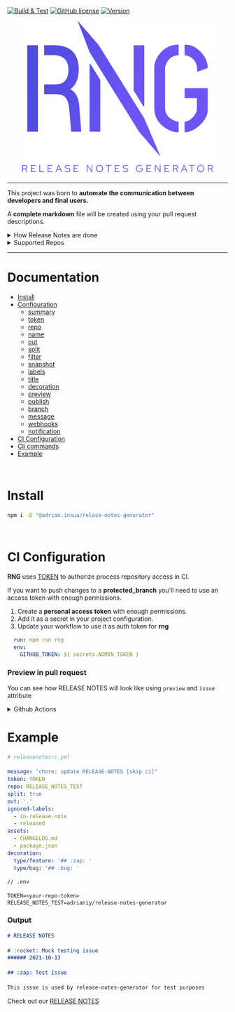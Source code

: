 [![Build & Test][build-badge]][build-link]
[![GitHub license][license-image]][repo-link]
[![Version][version-image]][repo-version-link]

<p align="center">
  <img alt="RNG" src="./assets/RNG.png">
</p>

---

This project was born to **automate the communication between developers and final users.**

A **complete markdown** file will be created using your pull request descriptions. 

<details>
	<summary>How Release Notes are done</summary>

1. Parse every PR **in latest RELEASE**.
	
2. **Filter** Pull Requests by label.
	
3. Add PR title and description to `RELEASE-NOTE.md`.

4. **Mark** Release note section as feature, bug, refactor, etc.
	
5. If you set `publish: true` 
    - All changes will be commited to your repo.
    - Tag pull requests with `in-release-note` label.
	
6. Execute plugins, like TEAMS webhooks
	
</details>

<details>
	<summary>Supported Repos</summary

- **GITHUB** via [@octokit](https://github.com/octokit/octokit.js).

- **TEAMS** via Webhooks.
		
</details>

---

# Documentation

- [Install](#install)
- [Configuration](/src/configuration#configuration-file)
  - [summary](/src/configuration#summary)
  - [token](/src/configuration#token)
  - [repo](/src/configuration#repo)
  - [name](/src/configuration#name)
  - [out](/src/configuration#out)
  - [split](/src/configuration#split)
  - [filter](/src/configuration#filter)
  - [snapshot](/src/configuration#snapshot)
  - [labels](/src/configuration#labels)
  - [title](/src/configuration#title)
  - [decoration](/src/configuration#decoration)
  - [preview](/src/configuration#preview)
  - [publish](/src/configuration#publish)
  - [branch](/src/configuration#branch)
  - [message](/src/configuration#message)
  - [webhooks](/src/configuration#webhooks)
  - [notification](/src/configuration#notification)
- [CI Configuration](#ci-configuration)
- [Cli commands](/src/commander#readme)
- [Example](#example)

<br/>
		
# Install

```bash
npm i -D "@adrian.insua/relase-notes-generator"
```
		
<br/>

# CI Configuration

**RNG** uses [TOKEN](/src/configuration#token) to authorize process repository access in CI.

If you want to push changes to a **protected_branch** you'll need to use an access token with enough permissions.

1. Create a **personal access token** with enough permissions.
2. Add it as a secret in your project configuration.
3. Update your workflow to use it as auth token for **rng**

```yml
  run: npm run rng
  env:
    GITHUB_TOKEN: ${ secrets.ADMIN_TOKEN }
```

### Preview in pull request

You can see how RELEASE NOTES will look like using `preview` and `issue` attribute

<details>
  <summary>Github Actions</summary>

#### Workflow 

```yml
name: Preview Release Notes in PR

on:
  workflow_dispatch:
  pull_request:
    branches:
      - develop

jobs:
  build:
    name: Release notes preview
    runs-on: ubuntu-latest
    steps:
      - uses: actions/checkout@v2
        with:
          persist-credentials: false
      - uses: actions/setup-node@v2
        with:
          node-version: 16
      - run: npm ci
      - run: npm run build
      - run: npm run preview -- ${{ github.event.number }}
        env:
          GITHUB_TOKEN: ${{ secrets.ADMIN_TOKEN }}
```

```json
{ 
  "scripts": {
    "preview": "rng gen -v --snapshot -f '' --issue"
  }
}
```

Workflow steps:

- Pass  `issue` to `preview` script.
- Set [snapshot](/src/configuration#snapshot) flag to parse pull requests since latest release.

##### Custom configuration file

You can use a custom config file for this process

```json
{ 
  "scripts": {
    "preview": "rng gen -v -c .releasenotes-preview.yml --issue"
  }
}
```

```yaml
# releasenote-preview
snapshot: true
filter: ''
decoration:
  type/feature: '## :sparkles: '
  type/bug: '## :bug: '
```
</details>

# Example

```yml
# releasenotesrc.yml

message: "chore: update RELEASE-NOTES [skip ci]"
token: TOKEN
repo: RELEASE_NOTES_TEST
split: true
out: '.'
ignored-labels:
  - in-release-note
  - released
assets:
  - CHANGELOG.md
  - package.json
decoration:
  type/feature: '## :zap: '
  type/bug: '## :bug: '
```

```
// .env

TOKEN=<your-repo-token>
RELEASE_NOTES_TEST=adrianiy/release-notes-generator
```

### Output

```markdown
# RELEASE NOTES

# :rocket: Mock testing issue 
###### 2021-10-13

## :zap: Test Issue

This issue is used by release-notes-generator for test purposes
```

Check out our [RELEASE NOTES](/release-notes)

[build-badge]: https://github.com/adrianiy/release-notes-generator/workflows/Build%20&%20Test/badge.svg
[build-link]: https://github.com/adrianiy/release-notes-generator/actions?query=workflow%3A"Build+%26+Test"
[license-image]: https://badgen.net/github/license/adrianiy/release-notes-generator
[version-image]: https://badgen.net/github/release/adrianiy/release-notes-generator/stable
[repo-link]: https://github.com/adrianiy/release-notes-generator
[repo-version-link]: https://github.com/adrianiy/release-notes-generator/releases
